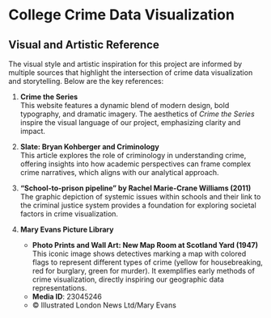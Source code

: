 # College Crime Data Visualization

## Visual and Artistic Reference

The visual style and artistic inspiration for this project are informed by multiple sources that highlight the intersection of crime data visualization and storytelling. Below are the key references:

1. **Crime the Series**  
   This website features a dynamic blend of modern design, bold typography, and dramatic imagery. The aesthetics of *Crime the Series* inspire the visual language of our project, emphasizing clarity and impact.

2. **Slate: Bryan Kohberger and Criminology**  
   This article explores the role of criminology in understanding crime, offering insights into how academic perspectives can frame complex crime narratives, which aligns with our analytical approach.

3. **“School-to-prison pipeline” by Rachel Marie-Crane Williams (2011)**  
   The graphic depiction of systemic issues within schools and their link to the criminal justice system provides a foundation for exploring societal factors in crime visualization.

4. **Mary Evans Picture Library**  
   - **Photo Prints and Wall Art: New Map Room at Scotland Yard (1947)**  
     This iconic image shows detectives marking a map with colored flags to represent different types of crime (yellow for housebreaking, red for burglary, green for murder). It exemplifies early methods of crime visualization, directly inspiring our geographic data representations.
   - **Media ID**: 23045246  
   - © Illustrated London News Ltd/Mary Evans
